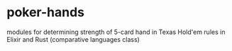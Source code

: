 # poker-hands
modules for determining strength of 5-card hand in Texas Hold'em rules in Elixir and Rust (comparative languages class)
